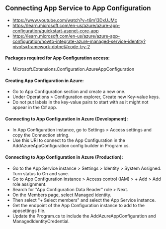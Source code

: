 ## Connecting App Service to App Configuration
- https://www.youtube.com/watch?v=t6m13DxUJMc
- https://learn.microsoft.com/en-us/azure/azure-app-configuration/quickstart-aspnet-core-app
- https://learn.microsoft.com/en-us/azure/azure-app-configuration/howto-integrate-azure-managed-service-identity?pivots=framework-dotnet#code-try-2

#### Packages required for App Configuration access:
- Microsoft.Extensions.Configuration.AzureAppConfiguration

#### Creating App Configuration in Azure:
- Go to App Configuration section and create a new one.
- Under Operations > Configuration explorer, Create new Key-value keys.
- Do not put labels in the key-value pairs to start with as it might not appear in the C# app.

#### Connecting to App Configuration in Azure (Development):
- In App Configuration instance, go to Settings > Access settings and copy the Connection string.
- Use this URI to connect to the App Configuration in the AddAzureAppConfiguration config builder in Program.cs.

#### Connecting to App Configuration in Azure (Production):
- Go to the App Service instance > Settings > Identity > System Assigned. Turn status to On and save.
- Go to App Configuration instance > Access control (IAM) > + Add > Add role assignment.
- Search for "App Configuration Data Reader" role > Next.
- On the Members page, select Managed identity.
- Then select "+ Select members" and select the App Service instance.
- Get the endpoint of the App Configuration instance to add to the appsettings file.
- Update the Program.cs to include the AddAzureAppConfiguration and ManagedIdentityCredential.
